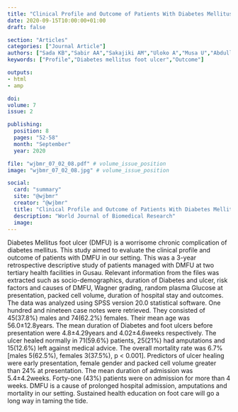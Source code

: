 ```yaml
---
title: "Clinical Profile and Outcome of Patients With Diabetes Mellitus Foot Ulcer in Gusau Northwestern Nigeria"
date: 2020-09-15T10:00:00+01:00
draft: false

section: "Articles"
categories: ["Journal Article"]
authors: ["Sada KB","Sabir AA","Sakajiki AM","Uloko A","Musa U","Abdullahi U", "Sikiru YA"]
keywords: ["Profile","Diabetes mellitus foot ulcer","Outcome"]

outputs: 
- html
- amp

doi:
volume: 7
issue: 2

publishing:
  position: 8
  pages: "52-58"
  month: "September"
  year: 2020

file: "wjbmr_07_02_08.pdf" # volume_issue_position
image: "wjbmr_07_02_08.jpg" # volume_issue_position

social:
  card: "summary"
  site: "@wjbmr"
  creator: "@wjbmr"
  title: "Clinical Profile and Outcome of Patients With Diabetes Mellitus Foot Ulcer in Gusau Northwestern Nigeria"
  description: "World Journal of Biomedical Research"
  image:
---
```

Diabetes Mellitus foot ulcer (DMFU) is a worrisome chronic complication of diabetes mellitus. This study aimed to evaluate the clinical profile and outcome of patients with DMFU in our setting. This was a 3-year retrospective descriptive study of patients managed with DMFU at two tertiary health facilities in Gusau. Relevant information from the files was extracted such as socio-demographics, duration of Diabetes and ulcer, risk factors and causes of DMFU, Wagner grading, random plasma Glucose at presentation, packed cell volume, duration of hospital stay and outcomes. The data was analyzed using SPSS version 20.0 statistical software. One hundred and nineteen case notes were retrieved. They consisted of 45(37.8%) males and 74(62.2%) females. Their mean age was 56.0±12.8years. The mean duration of Diabetes and foot ulcers before presentation were 4.8±4.29years and 4.02±4.6weeks respectively. The ulcer healed normally in 71(59.6%) patients, 25(21%) had amputations and 15(12.6%) left against medical advice. The overall mortality rate was 6.7% [males 5(62.5%), females 3(37.5%), p < 0.001]. Predictors of ulcer healing were early
presentation, female gender and packed cell volume greater than 24% at presentation. The mean duration of admission was 5.4±4.2weeks. Forty-one (43%) patients were on admission for more than 4 weeks. DMFU is a cause of prolonged hospital admission, amputations and mortality in our setting. Sustained health education on foot care will go a long way in taming the tide.